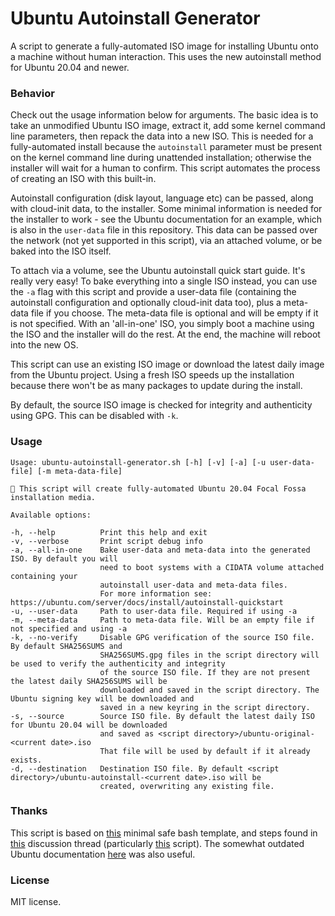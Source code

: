 # Ubuntu Autoinstall Generator
A script to generate a fully-automated ISO image for installing Ubuntu onto a machine without human interaction. This uses the new autoinstall method
for Ubuntu 20.04 and newer.


### Behavior
Check out the usage information below for arguments. The basic idea is to take an unmodified Ubuntu ISO image, extract it, add some kernel command line parameters, then repack the data into a new ISO. This is needed for a fully-automated install because the ```autoinstall``` parameter must be present on the kernel command line during unattended installation; otherwise the installer will wait for a human to confirm. This script automates the process of creating an ISO with this built-in.

Autoinstall configuration (disk layout, language etc) can be passed, along with cloud-init data, to the installer. Some minimal information is needed for
the installer to work - see the Ubuntu documentation for an example, which is also in the ```user-data``` file in this repository. This data can be passed over the network (not yet supported in this script), via an attached volume, or be baked into the ISO itself.

To attach via a volume, see the Ubuntu autoinstall quick start guide. It's really very easy! To bake everything into a single ISO instead, you can use the ```-a``` flag with this script and provide a user-data file (containing the autoinstall configuration and optionally cloud-init data too), plus a meta-data file if you choose. The meta-data file is optional and will be empty if it is not specified. With an 'all-in-one' ISO, you simply boot a machine using the ISO and the installer will do the rest. At the end, the machine will reboot into the new OS.

This script can use an existing ISO image or download the latest daily image from the Ubuntu project. Using a fresh ISO speeds up the installation because there won't be as many packages to update during the install.

By default, the source ISO image is checked for integrity and authenticity using GPG. This can be disabled with ```-k```.


### Usage
```
Usage: ubuntu-autoinstall-generator.sh [-h] [-v] [-a] [-u user-data-file] [-m meta-data-file]

💁 This script will create fully-automated Ubuntu 20.04 Focal Fossa installation media.

Available options:

-h, --help          Print this help and exit
-v, --verbose       Print script debug info
-a, --all-in-one    Bake user-data and meta-data into the generated ISO. By default you will
                    need to boot systems with a CIDATA volume attached containing your
                    autoinstall user-data and meta-data files.
                    For more information see: https://ubuntu.com/server/docs/install/autoinstall-quickstart
-u, --user-data     Path to user-data file. Required if using -a
-m, --meta-data     Path to meta-data file. Will be an empty file if not specified and using -a
-k, --no-verify     Disable GPG verification of the source ISO file. By default SHA256SUMS and
                    SHA256SUMS.gpg files in the script directory will be used to verify the authenticity and integrity
                    of the source ISO file. If they are not present the latest daily SHA256SUMS will be
                    downloaded and saved in the script directory. The Ubuntu signing key will be downloaded and
                    saved in a new keyring in the script directory.
-s, --source        Source ISO file. By default the latest daily ISO for Ubuntu 20.04 will be downloaded
                    and saved as <script directory>/ubuntu-original-<current date>.iso
                    That file will be used by default if it already exists.
-d, --destination   Destination ISO file. By default <script directory>/ubuntu-autoinstall-<current date>.iso will be
                    created, overwriting any existing file.
```


### Thanks
This script is based on [this](https://betterdev.blog/minimal-safe-bash-script-template/) minimal safe bash template, and steps found in [this](https://discourse.ubuntu.com/t/please-test-autoinstalls-for-20-04/15250) discussion thread (particularly [this](https://gist.github.com/s3rj1k/55b10cd20f31542046018fcce32f103e) script).
The somewhat outdated Ubuntu documentation [here](https://help.ubuntu.com/community/LiveCDCustomization#Assembling_the_file_system) was also useful.


### License
MIT license.
